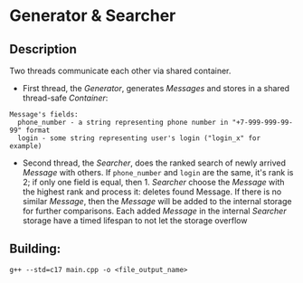 # Generator & Searcher
## Description
Two threads communicate each other via shared container.

* First thread, the *Generator*, generates *Messages* and stores in a shared thread-safe *Container*:
```
Message's fields:
  phone_number - a string representing phone number in "+7-999-999-99-99" format
  login - some string representing user's login ("login_x" for example)
```

* Second thread, the *Searcher*, does the ranked search of newly arrived *Message* with others. If `phone_number` and `login` are the same, it's rank is 2; if only one field is equal, then 1. *Searcher* choose the *Message* with the highest rank and process it: deletes found Message. If there is no similar *Message*, then the *Message* will be added to the internal storage for further comparisons. Each added *Message* in the internal *Searcher* storage have a timed lifespan to not let the storage overflow

## Building:
`g++ --std=c17 main.cpp -o <file_output_name>`
